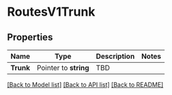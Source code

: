 # RoutesV1Trunk

## Properties

Name | Type | Description | Notes
------------ | ------------- | ------------- | -------------
**Trunk** | Pointer to **string** | TBD |

[[Back to Model list]](../README.md#documentation-for-models) [[Back to API list]](../README.md#documentation-for-api-endpoints) [[Back to README]](../README.md)


